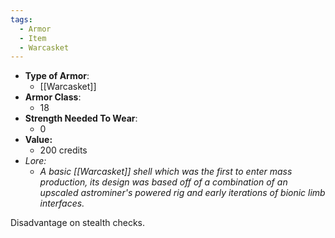 ```yaml
---
tags:
  - Armor
  - Item
  - Warcasket
---
```


- __Type of Armor__:
	* [[Warcasket]]
- __Armor Class__:
	* 18
- __Strength Needed To Wear__:
	* 0
- **Value:**
	- 200 credits
- *Lore:*
	- *A basic [[Warcasket]] shell which was the first to enter mass production, its design was based off of a combination of an upscaled astrominer's powered rig and early iterations of bionic limb interfaces.*

Disadvantage on stealth checks.